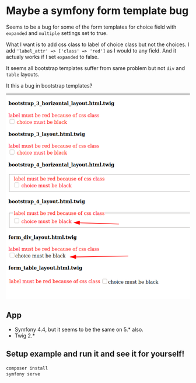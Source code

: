 # Maybe a symfony form template bug
Seems to be a bug for some of the form templates for choice field with `expanded` and `multiple` settings set to true.

What I want is to add css class to label of choice class but not the choices. I add `'label_attr' => ['class' => 'red']` as I would to any field. And it actualy 
works if I set `expanded` to false.

It seems all bootstrap templates suffer from same problem but not `div` and `table` layouts.

It this a bug in bootstrap templates?

![image](screenshot.png)

## App
- Symfony 4.4, but it seems to be the same on 5.* also.
- Twig 2.*

## Setup example and run it and see it for yourself!

```shell
composer install
symfony serve
```

